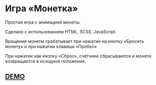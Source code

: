 # Игра  «Монетка» #

Простая игра с анимацией монеты.

Сделано с использованием HTML, SCSS, JavaScript.

Вращение монеты срабатывает при нажатии на кнопку «Бросить монету» и при нажатии клавиши «Пробел».

При нажатии нак кнопку «Сброс», счётчики сбрасываются и монета возвращается в исходное положение.

## [DEMO](https://billizane.github.io/js_game_flip_a_coin/) ##
